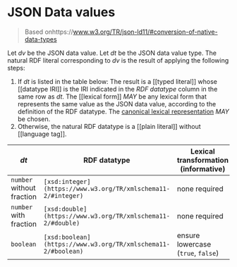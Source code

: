 # JSON Data values

> Based onhttps://www.w3.org/TR/json-ld11/#conversion-of-native-data-types

Let _dv_ be the JSON data value.
Let _dt_ be the JSON data value type.
The natural RDF literal corresponding to _dv_ is the result of applying the following steps:

1. If _dt_ is listed in the table below: The result is a [[typed literal]] whose [[datatype IRI]] is the IRI indicated in the _RDF datatype_ column in the same row as _dt_. The [[lexical form]] _MAY_ be any lexical form that represents the same value as the JSON data value, according to the definition of the RDF datatype. The [canonical lexical representation](https://www.w3.org/TR/xmlschema11-2/#dt-canonical-representation) _MAY_ be chosen.
2. Otherwise, the natural RDF datatype is a [[plain literal]] without [[language tag]].

| _dt_ | RDF datatype | Lexical transformation (informative) |
|-|-|-|
|`number` without fraction|`[xsd:integer](https://www.w3.org/TR/xmlschema11-2/#integer)`|none required|
|`number` with fraction|`[xsd:double](https://www.w3.org/TR/xmlschema11-2/#double)`|none required|
|`boolean`|`[xsd:boolean](https://www.w3.org/TR/xmlschema11-2/#boolean)`|ensure lowercase (`true`, `false`)|
